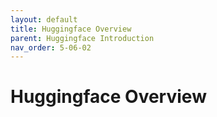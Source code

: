 ```yaml
---
layout: default
title: Huggingface Overview
parent: Huggingface Introduction
nav_order: 5-06-02
---
```


# Huggingface Overview
